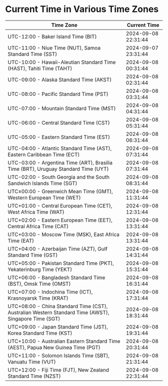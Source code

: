 # Current Time in Various Time Zones

| Time Zone | Current Time |
|-----------|--------------|
| UTC-12:00 - Baker Island Time (BIT) | 2024-09-08 22:31:44 |
| UTC-11:00 - Niue Time (NUT), Samoa Standard Time (SST) | 2024-09-07 23:31:44 |
| UTC-10:00 - Hawaii-Aleutian Standard Time (HAST), Tahiti Time (TAHT) | 2024-09-08 00:31:44 |
| UTC-09:00 - Alaska Standard Time (AKST) | 2024-09-08 02:31:44 |
| UTC-08:00 - Pacific Standard Time (PST) | 2024-09-08 03:31:44 |
| UTC-07:00 - Mountain Standard Time (MST) | 2024-09-08 04:31:44 |
| UTC-06:00 - Central Standard Time (CST) | 2024-09-08 05:31:44 |
| UTC-05:00 - Eastern Standard Time (EST) | 2024-09-08 06:31:44 |
| UTC-04:00 - Atlantic Standard Time (AST), Eastern Caribbean Time (ECT) | 2024-09-08 07:31:44 |
| UTC-03:00 - Argentina Time (ART), Brasília Time (BRT), Uruguay Standard Time (UYT) | 2024-09-08 07:31:44 |
| UTC-02:00 - South Georgia and the South Sandwich Islands Time (SGT) | 2024-09-08 08:31:44 |
| UTC±00:00 - Greenwich Mean Time (GMT), Western European Time (WET) | 2024-09-08 11:31:44 |
| UTC+01:00 - Central European Time (CET), West Africa Time (WAT) | 2024-09-08 12:31:44 |
| UTC+02:00 - Eastern European Time (EET), Central Africa Time (CAT) | 2024-09-08 13:31:44 |
| UTC+03:00 - Moscow Time (MSK), East Africa Time (EAT) | 2024-09-08 13:31:44 |
| UTC+04:00 - Azerbaijan Time (AZT), Gulf Standard Time (GST) | 2024-09-08 14:31:44 |
| UTC+05:00 - Pakistan Standard Time (PKT), Yekaterinburg Time (YEKT) | 2024-09-08 15:31:44 |
| UTC+06:00 - Bangladesh Standard Time (BST), Omsk Time (OMST) | 2024-09-08 16:31:44 |
| UTC+07:00 - Indochina Time (ICT), Krasnoyarsk Time (KRAT) | 2024-09-08 17:31:44 |
| UTC+08:00 - China Standard Time (CST), Australian Western Standard Time (AWST), Singapore Time (SGT) | 2024-09-08 18:31:44 |
| UTC+09:00 - Japan Standard Time (JST), Korea Standard Time (KST) | 2024-09-08 19:31:44 |
| UTC+10:00 - Australian Eastern Standard Time (AEST), Papua New Guinea Time (PGT) | 2024-09-08 20:31:44 |
| UTC+11:00 - Solomon Islands Time (SBT), Vanuatu Time (VUT) | 2024-09-08 21:31:44 |
| UTC+12:00 - Fiji Time (FJT), New Zealand Standard Time (NZST) | 2024-09-08 22:31:44 |
